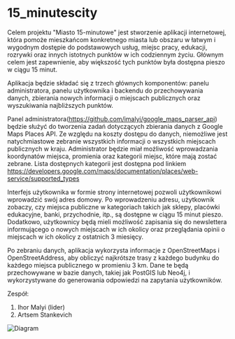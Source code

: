 # 15_minutescity

Celem projektu "Miasto 15-minutowe" jest stworzenie aplikacji internetowej, która pomoże mieszkańcom konkretnego miasta lub obszaru w łatwym i wygodnym dostępie do podstawowych usług, miejsc pracy, edukacji, rozrywki oraz innych istotnych punktów w ich codziennym życiu. Głównym celem jest zapewnienie, aby większość tych punktów była dostępna pieszo w ciągu 15 minut.

Aplikacja będzie składać się z trzech głównych komponentów: panelu administratora, panelu użytkownika i backendu do przechowywania danych, zbierania nowych informacji o miejscach publicznych oraz wyszukiwania najbliższych punktów.

Panel administratora(https://github.com/imalyi/google_maps_parser_api) będzie służyć do tworzenia zadań dotyczących zbierania danych z Google Maps Places API. Ze względu na koszty dostępu do danych, niemożliwe jest natychmiastowe zebranie wszystkich informacji o wszystkich miejscach publicznych w kraju. Administrator będzie miał możliwość wprowadzania koordynatów miejsca, promienia oraz kategorii miejsc, które mają zostać zebrane. Lista dostępnych kategorii jest dostępna pod linkiem https://developers.google.com/maps/documentation/places/web-service/supported_types

Interfejs użytkownika w formie strony internetowej pozwoli użytkownikowi wprowadzić swój adres domowy. Po wprowadzeniu adresu, użytkownik zobaczy, czy miejsca publiczne w kategoriach takich jak sklepy, placówki edukacyjne, banki, przychodnie, itp., są dostępne w ciągu 15 minut pieszo. Dodatkowo, użytkownicy będą mieli możliwość zapisania się do newslettera informującego o nowych miejscach w ich okolicy oraz przeglądania opinii o miejscach w ich okolicy z ostatnich 3 miesięcy.

Po zebraniu danych, aplikacja wykorzysta informacje z OpenStreetMaps i OpenStreetAddress, aby obliczyć najkrótsze trasy z każdego budynku do każdego miejsca publicznego w promieniu 3 km. Dane te będą przechowywane w bazie danych, takiej jak PostGIS lub Neo4j, i wykorzystywane do generowania odpowiedzi na zapytania użytkowników.


Zespół:
1. Ihor Malyi (lider)
2. Artsem Stankevich



![Diagram](https://github.com/imalyi/15_minutescity/blob/main/Untitled-2023-11-08-1551(2).png?raw=true)
